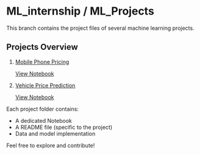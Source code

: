# ML_internship / ML_Projects  
This branch contains the project files of several machine learning projects.

##  Projects Overview

1. [Mobile Phone Pricing](Mobile%20Phone%20Pricing/)

     [View Notebook](Mobile%20Phone%20Pricing/Mobile_Phone_Pricing.ipynb)

2. [Vehicle Price Prediction](Vehicle%20Price%20Prediction/)

      [View Notebook](Vehicle%20Price%20Prediction/Vehical_price.ipynb)
   
Each project folder contains:
- A dedicated Notebook
- A README file (specific to the project)
- Data and model implementation 

Feel free to explore and contribute!
